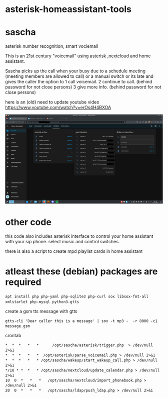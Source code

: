 # asterisk-homeassistant-tools

# sascha 
asterisk number recognition, smart vociemail

This is an 21st century "voicemail" using asterisk ,nextcloud and home assistant.

Sascha picks up the call when your busy due to a schedule meeting (meeting members are allowed to call) or a manual switch or its late and gives the caller the option to
1 call voicemail.
2 continue to call. (behind password for not close persons)
3 give more info. (behind password for not close persons)



here is an (old) need to update youtube video https://www.youtube.com/watch?v=erOs4H4BXOA

![](./pics/asterisk.png)

# other code
this code also includes asterisk interface to control your home assistant with your sip phone.
select music and control switches.

there is also a script to create mpd playlist cards in home assistant

# atleast these (debian) packages are required
`apt install php php-yaml php-sqlite3 php-curl sox libsox-fmt-all xmlstarlet php-mysql python3-gtts`

create a gsm tts message with gtts
```
gtts-cli 'Dear caller this is a message' | sox -t mp3 -  -r 8000 -c1 message.gsm
```

crontab
```
*  *  *   *   *      /opt/sascha/asterisk/trigger.php  > /dev/null 2>&1
*  *  *   *   *  /opt/asterisk/parse_voicemail.php > /dev/null 2>&1
*  *  *   *   * /opt/sascha/wakeup/start_wakeup_call.php > /dev/null 2>&1
*/10 * *  *   * /opt/sascha/nextcloud/update_calendar.php > /dev/null 2>&1
10  0  *   *   *   /opt/sascha/nextcloud/import_phonebook.php > /dev/null 2>&1
20  0  *   *   *   /opt/sascha/ldap/push_ldap.php > /dev/null 2>&1
```
